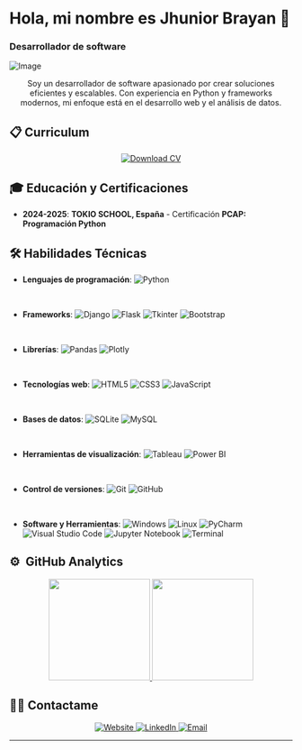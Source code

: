 # Hola, mi nombre es Jhunior Brayan 👋
### Desarrollador de software

![Image](https://github.com/user-attachments/assets/edd33e2f-1bde-4652-92e9-554ed6b7cd4a)

<p align="center">

<p align="center">
  Soy un desarrollador de software apasionado por crear soluciones eficientes y escalables. 
  Con experiencia en Python y frameworks modernos, mi enfoque está en el desarrollo web y el análisis de datos.
</p>

## 📋 Curriculum

<p align="center">
  <a href="https://github.com/JhuniorBrayan/JhuniorBrayan/blob/main/curriculum-JB-2025-v1.pdf" download>
    <img src="https://img.shields.io/badge/Download-CV-blue?style=for-the-badge&logo=adobeacrobatreader&logoColor=white" alt="Download CV">
  </a>
</p>

## 🎓 Educación y Certificaciones

- **2024-2025**: **TOKIO SCHOOL, España** - Certificación **PCAP: Programación Python**


## 🛠️ Habilidades Técnicas

- **Lenguajes de programación**:
  ![Python](https://img.shields.io/badge/Python-%2314354C.svg?style=for-the-badge&logo=python&logoColor=white)

<br>

- **Frameworks**:
  ![Django](https://img.shields.io/badge/Django-%23092E20.svg?style=for-the-badge&logo=django&logoColor=white)
  ![Flask](https://img.shields.io/badge/Flask-%23000000.svg?style=for-the-badge&logo=flask&logoColor=white)
  ![Tkinter](https://img.shields.io/badge/Tkinter-%23ffdd57.svg?style=for-the-badge)
  ![Bootstrap](https://img.shields.io/badge/Bootstrap-%23563D7C.svg?style=for-the-badge&logo=bootstrap&logoColor=white)

<br>

- **Librerías**:
  ![Pandas](https://img.shields.io/badge/Pandas-%23150458.svg?style=for-the-badge&logo=pandas&logoColor=white)
  ![Plotly](https://img.shields.io/badge/Plotly-%230e101a.svg?style=for-the-badge&logo=plotly&logoColor=white)

<br>

- **Tecnologías web**:
  ![HTML5](https://img.shields.io/badge/HTML5-%23E34F26.svg?style=for-the-badge&logo=html5&logoColor=white)
  ![CSS3](https://img.shields.io/badge/CSS3-%231572B6.svg?style=for-the-badge&logo=css3&logoColor=white)
  ![JavaScript](https://img.shields.io/badge/JavaScript-%23F7DF1E.svg?style=for-the-badge&logo=javascript&logoColor=black)

<br>

- **Bases de datos**:
  ![SQLite](https://img.shields.io/badge/SQLite-%2307405e.svg?style=for-the-badge&logo=sqlite&logoColor=white)
  ![MySQL](https://img.shields.io/badge/MySQL-%234479A1.svg?style=for-the-badge&logo=mysql&logoColor=white)

<br>

- **Herramientas de visualización**:
  ![Tableau](https://img.shields.io/badge/Tableau-E97627?style=for-the-badge&logo=tableau&logoColor=white)
  ![Power BI](https://img.shields.io/badge/Power%20BI-F2C811?style=for-the-badge&logo=powerbi&logoColor=black)

<br>

- **Control de versiones**:
  ![Git](https://img.shields.io/badge/Git-%23F05033.svg?style=for-the-badge&logo=git&logoColor=white)
  ![GitHub](https://img.shields.io/badge/GitHub-%23121011.svg?style=for-the-badge&logo=github&logoColor=white)
  
<br>

- **Software y Herramientas**:
  ![Windows](https://img.shields.io/badge/Windows-%230078D6.svg?style=for-the-badge&logo=windows&logoColor=white)
  ![Linux](https://img.shields.io/badge/Linux-FCC624?style=for-the-badge&logo=linux&logoColor=black)
  ![PyCharm](https://img.shields.io/badge/PyCharm-%23000000.svg?style=for-the-badge&logo=pycharm&logoColor=white)
  ![Visual Studio Code](https://img.shields.io/badge/Visual%20Studio%20Code-0078d7.svg?style=for-the-badge&logo=visual-studio-code&logoColor=white)
  ![Jupyter Notebook](https://img.shields.io/badge/Jupyter-%23F37626.svg?style=for-the-badge&logo=jupyter&logoColor=white)
  ![Terminal](https://img.shields.io/badge/Terminal-%23054020?style=for-the-badge&logo=gnu-bash&logoColor=white)

</p>


 
<!--
-->
## ⚙️ &nbsp;GitHub Analytics

<p align="center">
<a href="https://github.com/JhuniorBrayan">
<img height="180em" src="https://github-readme-stats-eight-theta.vercel.app/api?                      username=JhuniorBrayan&show_icons=true&theme=algolia&include_all_commits=true&count_private=true"/>
<img height="180em" src="https://github-readme-stats-eight-theta.vercel.app/api/top-langs/?        username=JhuniorBrayan&layout=compact&langs_count=8&theme=algolia"/>
</a>
</p>

## 🤝🏻 Contactame

<p align="center">
  <a href="https://www.jhuniobrayan.dev">
    <img src="https://img.shields.io/badge/-Website-3423A6?style=for-the-badge&logo=Google-Chrome&logoColor=white" alt="Website">
  </a>
  <a href="https://linkedin.com/in/jhunior-brayan-picon-huaman">
    <img src="https://img.shields.io/badge/-LinkedIn-0077B5?style=for-the-badge&logo=linkedin&logoColor=white" alt="LinkedIn">
  </a>
  <a href="mailto:corvinobrayan@gmail.com">
    <img src="https://img.shields.io/badge/-Email-D14836?style=for-the-badge&logo=gmail&logoColor=white" alt="Email">
  </a>

</p>


-----
